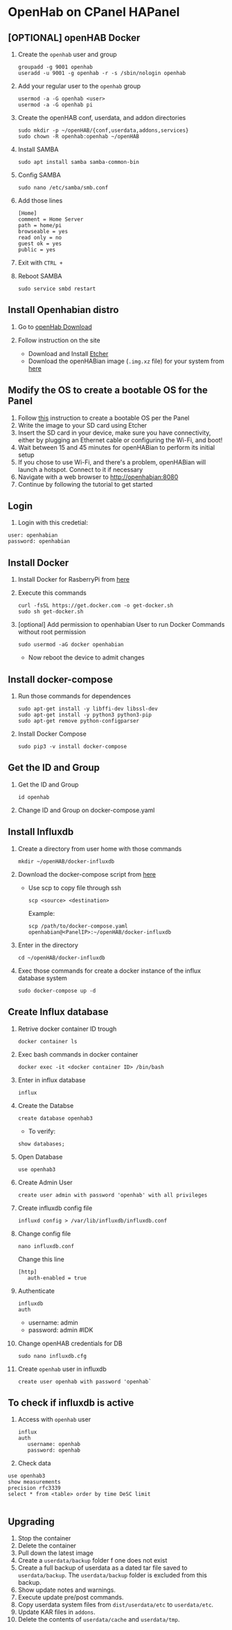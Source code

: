 # OpenHab on CPanel HAPanel

## [OPTIONAL] openHAB Docker

1. Create the `openhab` user and group

   ```terminal
   groupadd -g 9001 openhab
   useradd -u 9001 -g openhab -r -s /sbin/nologin openhab
   ```

2. Add your regular user to the `openhab` group

   ```terminal
   usermod -a -G openhab <user>
   usermod -a -G openhab pi
   ```

3. Create the openHAB conf, userdata, and addon directories

   ```terminal
   sudo mkdir -p ~/openHAB/{conf,userdata,addons,services}
   sudo chown -R openhab:openhab ~/openHAB
   ```

4. Install SAMBA

   ```terminal
   sudo apt install samba samba-common-bin
   ```

5. Config SAMBA

   ```terminal
   sudo nano /etc/samba/smb.conf
   ```

6. Add those lines

   ```terminal
   [Home]
   comment = Home Server
   path = home/pi
   browseable = yes
   read only = no
   guest ok = yes
   public = yes
   ```

7. Exit with `CTRL +`

8. Reboot SAMBA

   ```terminal
   sudo service smbd restart
   ```

## Install Openhabian distro

1. Go to [openHab Download](https://www.openhab.org/download/)
2. Follow instruction on the site

   - Download and Install [Etcher](https://www.balena.io/etcher/)
   - Download the openHABian image (`.img.xz` file) for your system from [here](https://github.com/openhab/openhabian/releases/latest)

## Modify the OS to create a bootable OS for the Panel

1. Follow [this](https://www.acmesystems.it/CM3-PANEL-7-BASIC_microsd) instruction to create a bootable OS per the Panel
2. Write the image to your SD card using Etcher
3. Insert the SD card in your device, make sure you have connectivity, either by plugging an Ethernet cable or configuring the Wi-Fi, and boot!
4. Wait between 15 and 45 minutes for openHABian to perform its initial setup
5. If you chose to use Wi-Fi, and there's a problem, openHABian will launch a hotspot. Connect to it if necessary
6. Navigate with a web browser to [http://openhabian:8080](http://openhabian:8080)
7. Continue by following the tutorial to get started

## Login

1. Login with this credetial:

```terminal
user: openhabian
password: openhabian
```

## Install Docker

1. Install Docker for RasberryPi from [here](https://docs.docker.com/engine/install/debian/#install-using-the-convenience-script)
2. Execute this commands

   ```terminal
   curl -fsSL https://get.docker.com -o get-docker.sh
   sudo sh get-docker.sh
   ```

3. [optional] Add permission to openhabian User to run Docker Commands without root permission

   ```terminal
   sudo usermod -aG docker openhabian
   ```

   - Now reboot the device to admit changes

## Install docker-compose

1. Run those commands for dependences

   ```terminal
   sudo apt-get install -y libffi-dev libssl-dev
   sudo apt-get install -y python3 python3-pip
   sudo apt-get remove python-configparser
   ```

2. Install Docker Compose

   ```terminal
   sudo pip3 -v install docker-compose
   ```

## Get the ID and Group

1. Get the ID and Group

   ```terminal
   id openhab
   ```

2. Change ID and Group on docker-compose.yaml

## Install Influxdb

1. Create a directory from user home with those commands

   ```terminal
   mkdir ~/openHAB/docker-influxdb
   ```

2. Download the docker-compose script from [here](https://github.com/devmicheleforese/docker-influxdb)

   - Use scp to copy file through ssh

     ```terminal
     scp <source> <destination>
     ```

     Example:

     ```terminal
     scp /path/to/docker-compose.yaml openhabian@<PanelIP>:~/openHAB/docker-influxdb
     ```

3. Enter in the directory

   ```terminal
   cd ~/openHAB/docker-influxdb
   ```

4. Exec those commands for create a docker instance of the influx database system

   ```terminal
   sudo docker-compose up -d
   ```

## Create Influx database

1. Retrive docker container ID trough

   ```terminal
   docker container ls
   ```

2. Exec bash commands in docker container

   ```terminal
   docker exec -it <docker container ID> /bin/bash
   ```

3. Enter in influx database

   ```temrminal
   influx
   ```

4. Create the Databse

   ```terminal
   create database openhab3
   ```

   - To verify:

   ```terminal
   show databases;
   ```

5. Open Database

   ```terminal
   use openhab3
   ```

6. Create Admin User

   ```terminal
   create user admin with password 'openhab' with all privileges
   ```

7. Create influxdb config file

   ```terminal
   influxd config > /var/lib/influxdb/influxdb.conf
   ```

8. Change config file

   ```terminal
   nano influxdb.conf
   ```

   Change this line

   ```terminal
   [http]
      auth-enabled = true
   ```

9. Authenticate

   ```terminal
   influxdb
   auth
   ```

   - username: admin
   - password: admin #IDK

10. Change openHAB credentials for DB

    ```terminal
    sudo nano influxdb.cfg
    ```

11. Create `openhab` user in influxdb

    ```terminal
    create user openhab with password 'openhab`
    ```

## To check if influxdb is active

1. Access with `openhab` user

   ```terminal
   influx
   auth
      username: openhab
      password: openhab
   ```

2. Check data

```terminal
use openhab3
show measurements
precision rfc3339
select * from <table> order by time DeSC limit
```

[comment]: # "Docker Section"

```terminal

```

## Upgrading

1. Stop the container
2. Delete the container
3. Pull down the latest image
4. Create a `userdata/backup` folder f one does not exist
5. Create a full backup of userdata as a dated tar file saved to `userdata/backup`. The `userdata/backup` folder is excluded from this backup.
6. Show update notes and warnings.
7. Execute update pre/post commands.
8. Copy userdata system files from `dist/userdata/etc` to `userdata/etc`.
9. Update KAR files in `addons`.
10. Delete the contents of `userdata/cache` and `userdata/tmp`.
